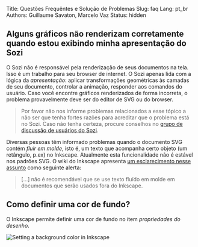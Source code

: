 Title: Questões Frequêntes e Solução de Problemas
Slug: faq
Lang: pt_br
Authors: Guillaume Savaton, Marcelo Vaz
Status: hidden

Alguns gráficos não renderizam corretamente quando estou exibindo minha apresentação do Sozi
--------------------------------------------------------------------------------------------

O Sozi não é responsável pela renderização de seus documentos na tela.
Isso é um trabalho para seu browser de internet.
O Sozi apenas lida com a lógica da *apresentação*: aplicar transformações geométricas às
camadas de seu documento, controlar a animação, responder aos comandos do usuário.
Caso você encontre gráficos renderizados de forma incorreta,
o problema provavelmente deve ser do editor de SVG ou do browser.

> Por favor não nos informe problemas relacionados a esse tópico a não ser que tenha fortes
> razões para acreditar que o problema está no Sozi.
> Caso não tenha certeza, procure conselhos no [grupo de discussão de usuários do Sozi](/community).

Diversas pessoas têm informado problemas quando o documento SVG contém
*fluir em molde*, isto é, um texto que acompanha certo objeto (um retângulo, p.ex) no Inkscape.
Atualmente esta funcionalidade não é estável nos padrões SVG.
O wiki do Inkscape apresenta [um esclarecimento nesse assunto](http://wiki.inkscape.org/wiki/index.php/FAQ#What_about_flowed_text.3F)
como seguinte alerta:

> [...] não é recomendável que se use texto fluído em molde em documentos que serão usados fora do Inkscape.

Como definir uma cor de fundo?
--------------------------------

O Inkscape permite definir uma cor de fundo no ítem *propriedades do desenho*.

![Setting a background color in Inkscape](|filename|/images/faq/background-en.png)
